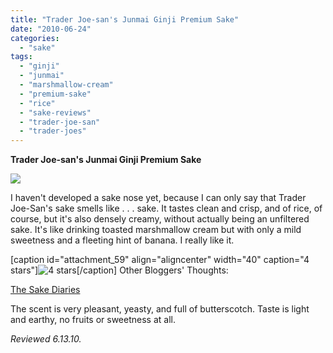 ```yaml
---
title: "Trader Joe-san's Junmai Ginji Premium Sake"
date: "2010-06-24"
categories: 
  - "sake"
tags: 
  - "ginji"
  - "junmai"
  - "marshmallow-cream"
  - "premium-sake"
  - "rice"
  - "sake-reviews"
  - "trader-joe-san"
  - "trader-joes"
---
```


**Trader Joe-san's Junmai Ginji Premium Sake**

![](http://www.rebeccagomezfarrell.com/gourmez/photos/traderjoesan.jpg)

I haven't developed a sake nose yet, because I can only say that Trader Joe-San's sake smells like . . . sake. It tastes clean and crisp, and of rice, of course, but it's also densely creamy, without actually being an unfiltered sake. It's like drinking toasted marshmallow cream but with only a mild sweetness and a fleeting hint of banana. I really like it.

\[caption id="attachment\_59" align="aligncenter" width="40" caption="4 stars"\]![4 stars](http://www.rebeccagomezfarrell.com/wp-content/uploads/2009/02/rating_truffle1.gif "rating_truffle1")\[/caption\]  Other Bloggers' Thoughts:

[The Sake Diaries](http://thesakediaries.blogspot.com/2007/10/trader-joe-sans-sake.html)

The scent is very pleasant, yeasty, and full of butterscotch. Taste is light and earthy, no fruits or sweetness at all.

_Reviewed 6.13.10._
